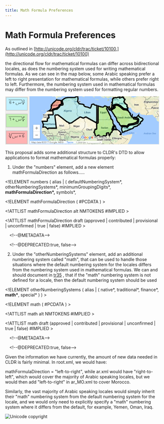 ```yaml
---
title: Math Formula Preferences
---
```


# Math Formula Preferences

As outlined in [http://unicode.org/cldr/trac/ticket/10100,](http://unicode.org/cldr/trac/ticket/10100)

the directional flow for mathematical formulas can differ across bidirectional locales, as does the numbering system used for writing mathematical formulas. As we can see in the map below, some Arabic speaking prefer a left to right presentation for mathematical formulas, while others prefer right to left. Furthermore, the numbering system used in mathematical formulas may differ from the numbering system used for formatting regular numbers.

![image](../../../images/design-proposals/MathFormularDir_GoogleMap.PNG)

This proposal adds some additional structure to CLDR's DTD to allow applications to format mathematical formulas properly:

1. Under the "numbers" element, add a new element mathFormulaDirection as follows.....

\<!ELEMENT numbers ( alias | ( defaultNumberingSystem\*, otherNumberingSystems\*, minimumGroupingDigits\*, **mathFormulaDirection\*,** symbols\*,

\<!ELEMENT mathFormulaDirection ( #PCDATA ) >

\<!ATTLIST mathFormulaDirection alt NMTOKENS #IMPLIED >

\<!ATTLIST mathFormulaDirection draft (approved | contributed | provisional | unconfirmed | true | false) #IMPLIED >

&emsp;\<!--@METADATA-->

&emsp;\<!--@DEPRECATED:true, false-->

2. Under the "otherNumberingSystems" element, add an additional numbering system called "math", that can be used to handle those situations where the default numbering system for the locales differs from the numbering system used in mathematical formulas. We can and should document in [tr35](http://www.unicode.org/reports/tr35/tr35-numbers.html#otherNumberingSystems) , that if the "math" numbering system is not defined for a locale, then the default numbering system should be used

\<!ELEMENT otherNumberingSystems ( alias | ( native\*, traditional\*, finance\*, **math\***, special\* ) ) >

\<!ELEMENT math ( #PCDATA ) >

\<!ATTLIST math alt NMTOKENS #IMPLIED >

\<!ATTLIST math draft (approved | contributed | provisional | unconfirmed | true | false) #IMPLIED >

&emsp;\<!--@METADATA-->

&emsp;\<!--@DEPRECATED:true, false-->

Given the information we have currently, the amount of new data needed in CLDR is fairly minimal. In root.xml, we would have:

mathFormulaDirection = "left-to-right", while ar.xml would have "right-to-left", which would cover the majority of Arabic speaking locales, but we would then add "left-to-right" in ar\_MO.xml to cover Morocco.

Similarly, the vast majority of Arabic speaking locales would simply inherit their "math" numbering system from the default numbering system for the locale, and we would only need to explicitly specify a "math" numbering system where it differs from the default, for example, Yemen, Oman, Iraq.

![Unicode copyright](https://www.unicode.org/img/hb_notice.gif)